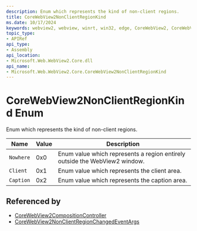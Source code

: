 ```yaml
---
description: Enum which represents the kind of non-client regions.
title: CoreWebView2NonClientRegionKind
ms.date: 10/17/2024
keywords: webview2, webview, winrt, win32, edge, CoreWebView2, CoreWebView2Controller, browser control, edge html, CoreWebView2NonClientRegionKind
topic_type:
- APIRef
api_type:
- Assembly
api_location:
- Microsoft.Web.WebView2.Core.dll
api_name:
- Microsoft.Web.WebView2.Core.CoreWebView2NonClientRegionKind
---
```


# CoreWebView2NonClientRegionKind Enum

Enum which represents the kind of non-client regions.

| Name |  Value | Description |
|--|--|--|
|`Nowhere` | 0x0  |  Enum value which represents a region entirely outside the WebView2 window.|
|`Client` | 0x1  |  Enum value which represents the client area.|
|`Caption` | 0x2  |  Enum value which represents the caption area.|


## Referenced by

- [CoreWebView2CompositionController](corewebview2compositioncontroller.md)
- [CoreWebView2NonClientRegionChangedEventArgs](corewebview2nonclientregionchangedeventargs.md)
